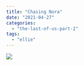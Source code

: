 ```yaml
---
title: "Chasing Nora"
date: "2021-04-27"
categories: 
  - "the-last-of-us-part-2"
tags: 
  - "ellie"
---
```


[![](images/The-Last-of-Us™-Part-II_20210427205352_1.jpg)](https://davidpeach.me/wp-content/uploads/2022/05/The-Last-of-Us™-Part-II_20210427205352_1.jpg)
